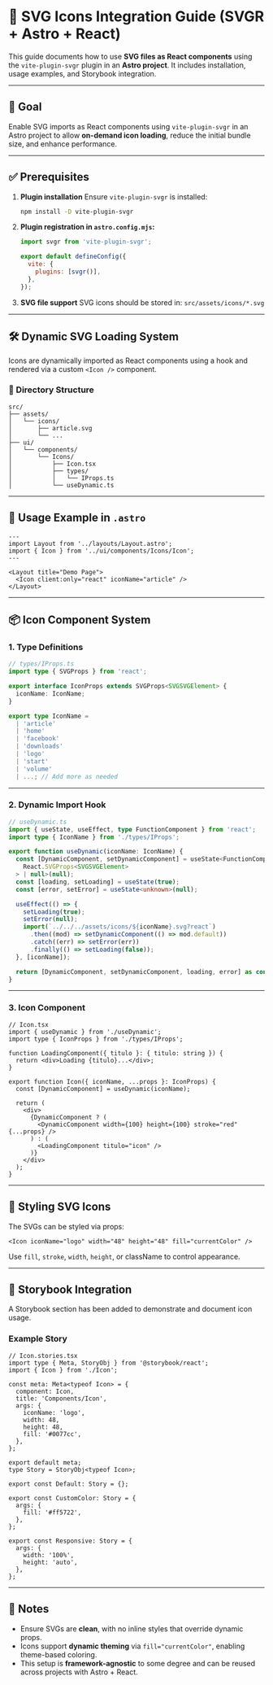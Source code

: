 # 🧩 SVG Icons Integration Guide (SVGR + Astro + React)

This guide documents how to use **SVG files as React components** using the `vite-plugin-svgr` plugin in an **Astro project**. It includes installation, usage examples, and Storybook integration.

---

## 🎯 Goal

Enable SVG imports as React components using `vite-plugin-svgr` in an Astro project to allow **on-demand icon loading**, reduce the initial bundle size, and enhance performance.

---

## ✅ Prerequisites

1. **Plugin installation**
   Ensure `vite-plugin-svgr` is installed:

   ```bash
   npm install -D vite-plugin-svgr
   ```

2. **Plugin registration in `astro.config.mjs`:**

   ```js
   import svgr from 'vite-plugin-svgr';

   export default defineConfig({
     vite: {
       plugins: [svgr()],
     },
   });
   ```

3. **SVG file support**
   SVG icons should be stored in:
   `src/assets/icons/*.svg`

---

## 🛠️ Dynamic SVG Loading System

Icons are dynamically imported as React components using a hook and rendered via a custom `<Icon />` component.

### 📂 Directory Structure

```
src/
├── assets/
│   └── icons/
│       ├── article.svg
│       └── ...
├── ui/
│   └── components/
│       └── Icons/
│           ├── Icon.tsx
│           ├── types/
│           │   └── IProps.ts
│           └── useDynamic.ts
```

---

## 🚀 Usage Example in `.astro`

```astro
---
import Layout from '../layouts/Layout.astro';
import { Icon } from '../ui/components/Icons/Icon';
---

<Layout title="Demo Page">
  <Icon client:only="react" iconName="article" />
</Layout>
```

---

## 📦 Icon Component System

### 1. Type Definitions

```ts
// types/IProps.ts
import type { SVGProps } from 'react';

export interface IconProps extends SVGProps<SVGSVGElement> {
  iconName: IconName;
}

export type IconName =
  | 'article'
  | 'home'
  | 'facebook'
  | 'downloads'
  | 'logo'
  | 'start'
  | 'volume'
  | ...; // Add more as needed
```

---

### 2. Dynamic Import Hook

```ts
// useDynamic.ts
import { useState, useEffect, type FunctionComponent } from 'react';
import type { IconName } from './types/IProps';

export function useDynamic(iconName: IconName) {
  const [DynamicComponent, setDynamicComponent] = useState<FunctionComponent<
    React.SVGProps<SVGSVGElement>
  > | null>(null);
  const [loading, setLoading] = useState(true);
  const [error, setError] = useState<unknown>(null);

  useEffect(() => {
    setLoading(true);
    setError(null);
    import(`../../../assets/icons/${iconName}.svg?react`)
      .then((mod) => setDynamicComponent(() => mod.default))
      .catch((err) => setError(err))
      .finally(() => setLoading(false));
  }, [iconName]);

  return [DynamicComponent, setDynamicComponent, loading, error] as const;
}
```

---

### 3. Icon Component

```tsx
// Icon.tsx
import { useDynamic } from './useDynamic';
import type { IconProps } from './types/IProps';

function LoadingComponent({ titulo }: { titulo: string }) {
  return <div>Loading {titulo}...</div>;
}

export function Icon({ iconName, ...props }: IconProps) {
  const [DynamicComponent] = useDynamic(iconName);

  return (
    <div>
      {DynamicComponent ? (
        <DynamicComponent width={100} height={100} stroke="red" {...props} />
      ) : (
        <LoadingComponent titulo="icon" />
      )}
    </div>
  );
}
```

---

## 🎨 Styling SVG Icons

The SVGs can be styled via props:

```tsx
<Icon iconName="logo" width="48" height="48" fill="currentColor" />
```

Use `fill`, `stroke`, `width`, `height`, or className to control appearance.

---

## 📖 Storybook Integration

A Storybook section has been added to demonstrate and document icon usage.

### Example Story

```tsx
// Icon.stories.tsx
import type { Meta, StoryObj } from '@storybook/react';
import { Icon } from './Icon';

const meta: Meta<typeof Icon> = {
  component: Icon,
  title: 'Components/Icon',
  args: {
    iconName: 'logo',
    width: 48,
    height: 48,
    fill: '#0077cc',
  },
};

export default meta;
type Story = StoryObj<typeof Icon>;

export const Default: Story = {};

export const CustomColor: Story = {
  args: {
    fill: '#ff5722',
  },
};

export const Responsive: Story = {
  args: {
    width: '100%',
    height: 'auto',
  },
};
```

---

## 📌 Notes

* Ensure SVGs are **clean**, with no inline styles that override dynamic props.
* Icons support **dynamic theming** via `fill="currentColor"`, enabling theme-based coloring.
* This setup is **framework-agnostic** to some degree and can be reused across projects with Astro + React.